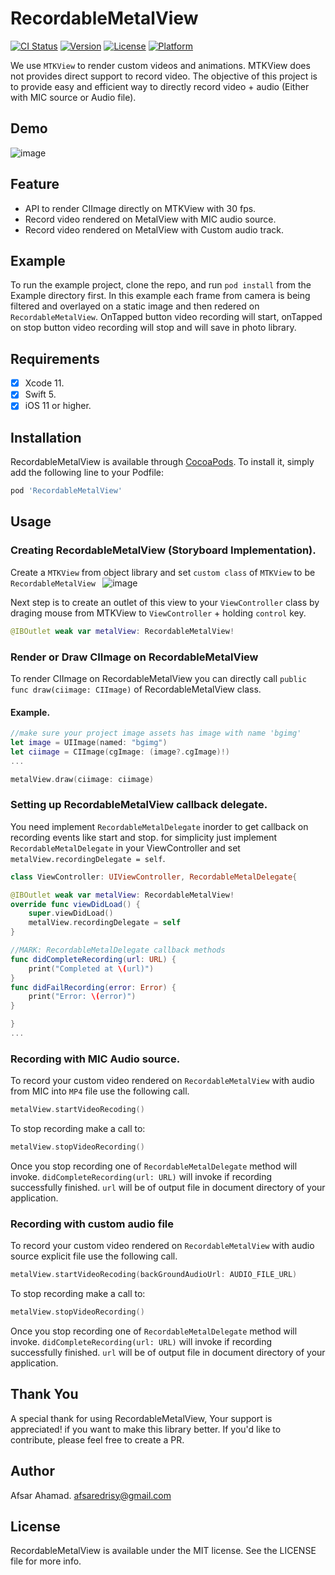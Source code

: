 # RecordableMetalView

[![CI Status](https://img.shields.io/badge/Pod-1.7.5-yellowgreen)](https://travis-ci.org/afsaredrisy/RecordableMetalView)
[![Version](https://img.shields.io/badge/Version-0.1.0-lightgrey)](https://cocoapods.org/pods/RecordableMetalView)
[![License](https://img.shields.io/badge/License-MIT-blue)](https://cocoapods.org/pods/RecordableMetalView)
[![Platform](https://img.shields.io/badge/Platform-Swift%205.0-green)](https://cocoapods.org/pods/RecordableMetalView)

We use  `MTKView`  to render custom videos and animations. MTKView does not provides direct support to record video.
The objective of this project is to provide easy and efficient way to directly record video + audio (Either with MIC source or Audio file). 

## Demo
![image](https://drive.google.com/uc?export=view&id=17JinR9YkwDPW_fN0EYS5ISUHTmmXSwoQ)

## Feature
* API to render CIImage directly on MTKView with 30 fps.
* Record video rendered on MetalView with MIC audio source. 
* Record video rendered on MetalView with Custom audio track.

## Example
To run the example project, clone the repo, and run `pod install` from the Example directory first.
In this example each frame from camera is being filtered and overlayed on a static image and then redered on `RecordableMetalView`. OnTapped button video recording will start, onTapped on stop button video recording will stop and will save in photo library.

## Requirements
- [x] Xcode 11.
- [x] Swift 5.
- [x] iOS 11 or higher.

## Installation
RecordableMetalView is available through [CocoaPods](https://cocoapods.org). To install
it, simply add the following line to your Podfile:
```ruby
pod 'RecordableMetalView'
```

## Usage

### Creating  RecordableMetalView (Storyboard Implementation).
Create a `MTKView` from object library and set `custom class`  of `MTKView`  to be `RecordableMetalView ` 
![image](https://drive.google.com/uc?export=view&id=1Ivi9hLGiczXxxZt595ynLq2i0ukx-Pgq)

Next step is to create an outlet of this view to your `ViewController` class by draging mouse from MTKView to `ViewController` + holding `control` key. 

```swift
@IBOutlet weak var metalView: RecordableMetalView!
```

### Render or Draw CIImage on RecordableMetalView

To render CIImage on RecordableMetalView you can directly call `public func draw(ciimage: CIImage)` of  RecordableMetalView class.

#### Example.
```swift 
//make sure your project image assets has image with name 'bgimg'
let image = UIImage(named: "bgimg")
let ciimage = CIImage(cgImage: (image?.cgImage)!)
...

metalView.draw(ciimage: ciimage)
```

### Setting up RecordableMetalView callback delegate.

You need implement `RecordableMetalDelegate` inorder to get callback on recording events like  start and stop. for simplicity just implement `RecordableMetalDelegate` in your ViewController and set `metalView.recordingDelegate = self`.

```swift
class ViewController: UIViewController, RecordableMetalDelegate{

@IBOutlet weak var metalView: RecordableMetalView!
override func viewDidLoad() {
    super.viewDidLoad()
    metalView.recordingDelegate = self
}

//MARK: RecordableMetalDelegate callback methods
func didCompleteRecording(url: URL) {
    print("Completed at \(url)")
}
func didFailRecording(error: Error) {
    print("Error: \(error)")
}

}
...
```


### Recording with MIC Audio source.

To record your custom video rendered on `RecordableMetalView` with audio from MIC into `MP4` file use the following call. 
```swift
metalView.startVideoRecoding()
```

To stop recording make a call to:
```swift
metalView.stopVideoRecording()
```
Once you stop recording one of `RecordableMetalDelegate` method will invoke. `didCompleteRecording(url: URL)` will invoke if recording successfully finished. `url` will be of output file in document directory of your application.

### Recording with custom audio file
To record your custom video rendered on `RecordableMetalView` with audio source explicit file use the following call.

```swift
metalView.startVideoRecoding(backGroundAudioUrl: AUDIO_FILE_URL)
```
To stop recording make a call to:
```swift
metalView.stopVideoRecording()
```
Once you stop recording one of `RecordableMetalDelegate` method will invoke. `didCompleteRecording(url: URL)` will invoke if recording successfully finished. `url` will be of output file in document directory of your application.

## Thank You
A special thank for using RecordableMetalView,  Your support is appreciated! if you want to make this library better. If you'd like to contribute, please feel free to create a PR.

## Author
Afsar Ahamad. afsaredrisy@gmail.com
## License
RecordableMetalView is available under the MIT license. See the LICENSE file for more info.
